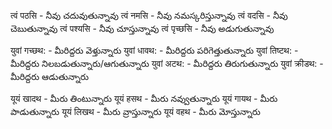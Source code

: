 त्वं पठसि - నీవు చదువుతున్నావు 
त्वं नमसि - నీవు నమస్కరిస్తున్నావు 
त्वं वदसि - నీవు చెబుతున్నావు 
त्वं पश्यसि - నీవు చూస్తున్నావు 
त्वं पृच्छसि - నీవు అడుగుతున్నావు 

युवां गच्छथ: - మీరిద్దరు వెళ్తున్నారు 
युवां धावथ: - మీరిద్దరు పరిగెత్తుతున్నారు 
युवां तिष्टथ: - మీరిద్దరు నిలబడుతున్నారు/ఆగుతున్నారు 
युवां अटथ: - మీరిద్దరు తిరుగుతున్నారు 
युवां क्रीडथ: - మీరిద్దరు ఆడుతున్నారు 

यूयं खादथ - మీరు తింటున్నారు 
यूयं हसथ - మీరు నవ్వుతున్నారు 
यूयं गायथ - మీరు పాడుతున్నారు 
यूयं लिखथ - మీరు వ్రాస్తున్నారు 
यूयं वहथ - మీరు మోస్తున్నారు 
